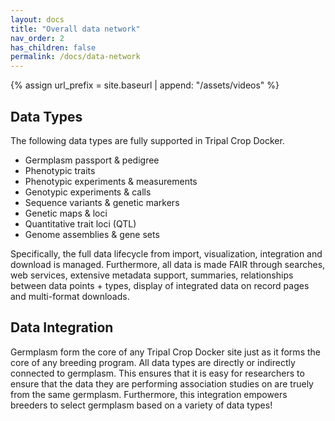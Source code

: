 ```yaml
---
layout: docs
title: "Overall data network"
nav_order: 2
has_children: false
permalink: /docs/data-network
---
```

{% assign url_prefix = site.baseurl | append: "/assets/videos" %}

## Data Types

The following data types are fully supported in Tripal Crop Docker.

   - Germplasm passport & pedigree
   - Phenotypic traits
   - Phenotypic experiments & measurements
   - Genotypic experiments & calls
   - Sequence variants & genetic markers
   - Genetic maps & loci
   - Quantitative trait loci (QTL)
   - Genome assemblies & gene sets

Specifically, the full data lifecycle from import, visualization, integration and download is managed. Furthermore, all data is made FAIR through searches, web services, extensive metadata support, summaries, relationships between data points + types, display of integrated data on record pages and multi-format downloads.

## Data Integration

Germplasm form the core of any Tripal Crop Docker site just as it forms the core of any breeding program. All data types are directly or indirectly connected to germplasm. This ensures that it is easy for researchers to ensure that the data they are performing association studies on are truely from the same germplasm. Furthermore, this integration empowers breeders to select germplasm based on a variety of data types!
